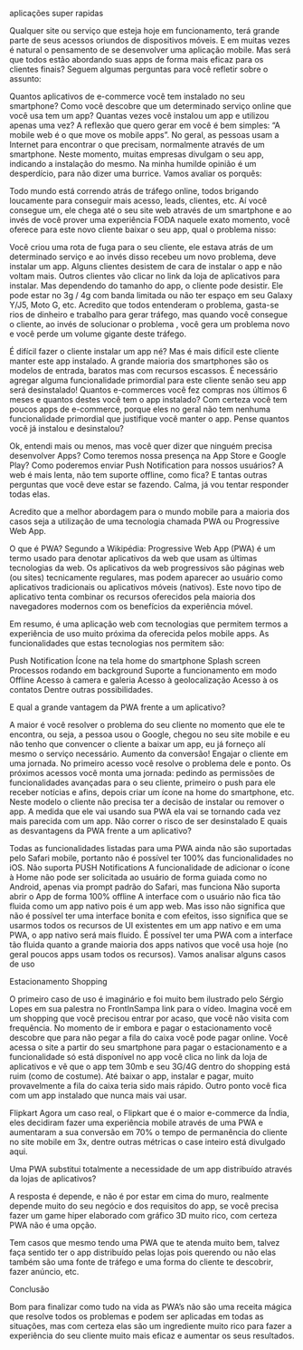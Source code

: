 ﻿aplicações super rapidas

Qualquer site ou serviço que esteja hoje em funcionamento, terá grande parte de seus acessos oriundos de dispositivos móveis. E em muitas vezes é natural o pensamento de se desenvolver uma aplicação mobile.  Mas será que todos estão abordando suas apps de forma mais eficaz para os clientes finais?
Seguem algumas perguntas para você refletir sobre o assunto:

Quantos aplicativos de e-commerce você tem instalado no seu smartphone?
Como você descobre que um determinado serviço online que você usa tem um app?
Quantas vezes você instalou um app e utilizou apenas uma vez?
A reflexão que quero gerar em você é bem simples: “A mobile web é o que move os mobile apps”. No geral, as pessoas usam a Internet para encontrar o que precisam, normalmente através de um smartphone. Neste momento, muitas empresas divulgam o seu app, indicando a instalação do mesmo. Na minha humilde opinião é um desperdício, para não dizer uma burrice. Vamos avaliar os porquês:

Todo mundo está correndo atrás de tráfego online, todos brigando loucamente para conseguir mais acesso, leads, clientes, etc. Aí você consegue um,  ele chega até o seu site web através de um smartphone e ao invés de você prover uma experiência FODA naquele exato momento, você oferece para este novo cliente baixar o seu app, qual o problema nisso:

Você criou uma rota de fuga para o seu cliente, ele estava atrás de um determinado serviço e ao invés disso recebeu um novo problema, deve instalar um app.
Alguns clientes desistem de cara de instalar o app e não voltam mais.
Outros clientes vão clicar no link da loja de aplicativos para instalar. Mas dependendo do tamanho do app, o cliente pode desistir. Ele pode estar no 3g / 4g com banda limitada ou não ter espaço em seu Galaxy Y/J5, Moto G, etc.
Acredito que todos entenderam o problema, gasta-se rios de dinheiro e trabalho para gerar tráfego, mas quando você consegue o cliente, ao invés de solucionar o problema , você gera um problema novo e você perde um volume gigante deste tráfego.


É difícil fazer o cliente instalar um app né? Mas é mais difícil este cliente manter este app instalado. A grande maioria dos smartphones são os modelos de entrada, baratos mas com recursos escassos. É necessário agregar alguma funcionalidade primordial para este cliente senão seu app será desinstalado! Quantos e-commerces você fez compras nos últimos 6 meses e quantos destes você tem o app instalado? Com certeza você tem poucos apps de e-commerce, porque eles no geral não tem nenhuma funcionalidade primordial que justifique você manter o app. Pense quantos você já instalou e desinstalou?


Ok, entendi mais ou menos, mas você quer dizer que ninguém precisa desenvolver Apps? Como teremos nossa presença na App Store e Google Play? Como poderemos enviar Push Notification para nossos usuários? A web é mais lenta, não tem suporte offline, como fica? E tantas outras perguntas que você deve estar se fazendo. Calma, já vou tentar responder todas elas.


Acredito que a melhor abordagem para o mundo mobile para a maioria dos casos seja a utilização de uma tecnologia chamada PWA ou Progressive Web App.


O que é PWA?
Segundo a Wikipédia: Progressive Web App (PWA) é um termo usado para denotar aplicativos da web que usam as últimas tecnologias da web. Os aplicativos da web progressivos são páginas web (ou sites) tecnicamente regulares, mas podem aparecer ao usuário como aplicativos tradicionais ou aplicativos móveis (nativos). Este novo tipo de aplicativo tenta combinar os recursos oferecidos pela maioria dos navegadores modernos com os benefícios da experiência móvel.

Em resumo, é uma aplicação web com tecnologias que permitem termos a experiência de uso muito próxima da oferecida pelos mobile apps. As funcionalidades que estas tecnologias nos permitem são:

Push Notification
Ícone na tela home do smartphone
Splash screen
Processos rodando em background
Suporte a funcionamento em modo Offline
Acesso à camera e galeria
Acesso à geolocalização
Acesso à os contatos
Dentre outras possibilidades.

E qual a grande vantagem da PWA frente a um aplicativo?

A maior é você resolver o problema do seu cliente no momento que ele te encontra, ou seja, a pessoa usou o Google, chegou no seu site mobile e eu não tenho que convencer o cliente a baixar um app, eu já forneço alí mesmo o serviço necessário. Aumento da conversão!
Engajar o cliente em uma jornada. No primeiro acesso você resolve o problema dele e ponto. Os próximos acessos você monta uma jornada: pedindo as permissões de funcionalidades avançadas para o seu cliente, primeiro o push para ele receber notícias e afins, depois criar um ícone na home do smartphone, etc. Neste modelo o cliente não precisa ter a decisão de instalar ou remover o app. A medida que ele vai usando sua PWA ela vai se tornando cada vez mais parecida com um app.
Não correr o risco de ser desinstalado
E quais as desvantagens da PWA frente a um aplicativo?

Todas as funcionalidades listadas para uma PWA ainda não são suportadas pelo Safari mobile, portanto não é possível ter 100% das funcionalidades no iOS.
Não suporta PUSH Notifications
A funcionalidade de adicionar o ícone à Home não pode ser solicitada ao usuário de forma guiada como no Android, apenas via prompt padrão do Safari, mas funciona
Não suporta abrir o App de forma 100% offline
A interface com o usuário não fica tão fluida como um app nativo pois é um app web. Mas isso não significa que não é possível ter uma interface bonita e com efeitos, isso significa que se usarmos todos os recursos de UI existentes em um app nativo e em uma PWA, o app nativo será mais fluido. É possível ter uma PWA com a interface tão fluida quanto a grande maioria dos apps nativos que você usa hoje (no geral poucos apps usam todos os recursos).
Vamos analisar alguns casos de uso

Estacionamento Shopping

O primeiro caso de uso é imaginário e foi muito bem ilustrado pelo Sérgio Lopes em sua palestra no FrontInSampa link para o vídeo.
Imagina você em um shopping que você precisou entrar por acaso,  que você não visita com frequência. No momento de ir embora e pagar o estacionamento você descobre que para não pegar a fila do caixa você pode pagar online. Você acessa o site a partir do seu smartphone para pagar o estacionamento e a funcionalidade só está disponível no app você clica no link da loja de aplicativos e vê que o app tem 30mb e seu 3G/4G dentro do shopping está ruim (como de costume). Até baixar o app, instalar e pagar, muito provavelmente a fila do caixa teria sido mais rápido. Outro ponto você fica com um app instalado que nunca mais vai usar.

Flipkart
Agora um caso real, o Flipkart que é o maior e-commerce da Índia, eles decidiram fazer uma experiência mobile através de uma PWA e aumentaram a sua conversão em 70% o tempo de permanência do cliente no site mobile em 3x, dentre outras métricas o case inteiro está divulgado aqui.

Uma PWA substitui totalmente a necessidade de um app distribuído através da lojas de aplicativos?

A resposta é depende, e não é por estar em cima do muro, realmente depende muito do seu negócio e dos requisitos do app, se você precisa fazer um game hiper elaborado com gráfico 3D muito rico, com certeza PWA não é uma opção.

Tem casos que mesmo tendo uma PWA que te atenda muito bem, talvez faça sentido ter o app distribuído pelas lojas pois querendo ou não elas também são uma fonte de tráfego e uma forma do cliente te descobrir, fazer anúncio, etc.

Conclusão

Bom para finalizar como tudo na vida as PWA’s não são uma receita mágica que resolve todos os problemas e podem ser aplicadas em todas as situações, mas com certeza elas são um ingrediente muito rico para fazer a experiência do seu cliente muito mais eficaz e aumentar os seus resultados.